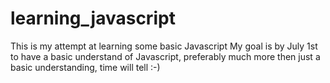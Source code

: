 learning_javascript
===================

This is my attempt at learning some basic Javascript
 My goal is by July 1st to have a basic understand of Javascript, preferably much more then just a basic understanding, time will tell :-)
